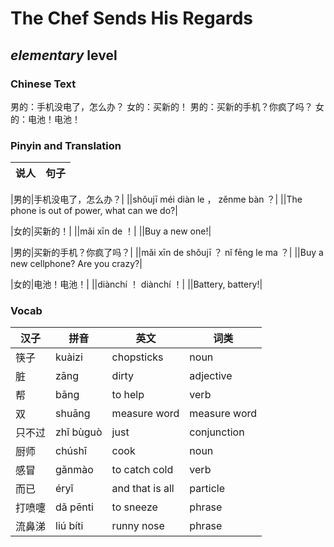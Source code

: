 # The Chef Sends His Regards
## *elementary* level

### Chinese Text
男的：手机没电了，怎么办？
女的：买新的！
男的：买新的手机？你疯了吗？
女的：电池！电池！

### Pinyin and Translation
|说人|句子|
|----|----|

|男的|手机没电了，怎么办？|
||shǒujī méi diàn le ， zěnme bàn ？|
||The phone is out of power, what can we do?|

|女的|买新的！|
||mǎi xīn de ！|
||Buy a new one!|

|男的|买新的手机？你疯了吗？|
||mǎi xīn de shǒujī ？ nǐ fēng le ma ？|
||Buy a new cellphone? Are you crazy?|

|女的|电池！电池！|
||diànchí ！ diànchí ！|
||Battery, battery!|
### Vocab
|汉子|拼音|英文|词类|
|----|----|----|----|
|筷子|kuàizi|chopsticks|noun|
|脏|zāng|dirty|adjective|
|帮|bāng|to help|verb|
|双|shuāng|measure word|measure word|
|只不过|zhǐ bùguò|just|conjunction|
|厨师|chúshī|cook|noun|
|感冒|gǎnmào|to catch cold|verb|
|而已|éryǐ|and that is all|particle|
|打喷嚏|dǎ pēnti|to sneeze|phrase|
|流鼻涕|liú bíti|runny nose|phrase|